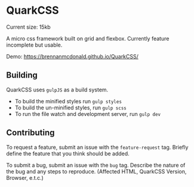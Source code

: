 # QuarkCSS

Current size: 15kb

A micro css framework built on grid and flexbox. Currently feature incomplete but usable.

Demo: https://brennanmcdonald.github.io/QuarkCSS/

## Building

QuarkCSS uses `gulpJS` as a build system.

 - To build the minified styles run `gulp styles`
 - To build the un-minified styles, run `gulp scss`
 - To run the file watch and development server, run `gulp dev`

## Contributing

To request a feature, submit an issue with the `feature-request` tag. Briefly define the feature that you think should be added.

To submit a bug, submit an issue with the `bug` tag. Describe the nature of the bug and any steps to reproduce. (Affected HTML, QuarkCSS Version, Browser, e.t.c.)
